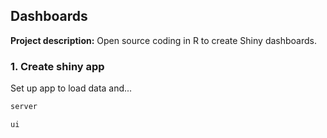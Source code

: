 ## Dashboards

**Project description:** Open source coding in R to create Shiny dashboards.

### 1. Create shiny app

Set up app to load data and... 

```javascript
server

ui

```